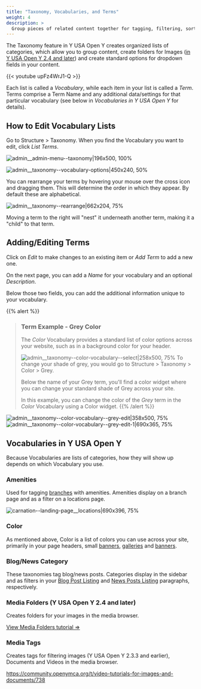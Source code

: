 ```yaml
---
title: "Taxonomy, Vocabularies, and Terms"
weight: 4
description: >
  Group pieces of related content together for tagging, filtering, sorting and grouping with Y USA Open Y’s tagging system.
---
```


The Taxonomy feature in Y USA Open Y creates organized lists of categories, which allow you to group content, create folders for Images ([in Y USA Open Y 2.4 and later](https://community.openymca.org/t/version-2-4-released-q1-2020-major-release/624)) and create standard options for dropdown fields in your content.

{{< youtube upFz4WrJ1-Q >}}

Each list is called a *Vocabulary*, while each item in your list is called a *Term*. Terms comprise a Term Name and any additional data/settings for that particular vocabulary (see below in *Vocabularies in Y USA Open Y* for details).

## How to Edit Vocabulary Lists

Go to Structure > Taxonomy. When you find the Vocabulary you want to edit, click *List Terms*.

![admin__admin-menu--taxonomy|196x500, 100%](upload://ysqQNZfvbOA1GfGuG1k688gdwMb.png)

![admin__taxonomy--vocabulary-options|450x240, 50%](upload://w9cQW8E5VPxzuCIjN7Zyk57s1e4.png)

You can rearrange your terms by hovering your mouse over the cross icon and dragging them. This will determine the order in which they appear. By default these are alphabetical.

![admin__taxonomy--rearrange|662x204, 75%](upload://hsx5RCE7klxneULzPMwaakbj4Y8.gif)

Moving a term to the right will "nest" it underneath another term, making it a "child" to that term.

## Adding/Editing Terms

Click on *Edit* to make changes to an existing item or *Add Term* to add a new one.

On the next page, you can add a *Name* for your vocabulary and an optional *Description*.

Below those two fields, you can add the additional information unique to your vocabulary.

{{% alert %}}
> ### Term Example - Grey Color
> The *Color* Vocabulary provides a standard list of color options across your website, such as in a background color for your header.
>
> ![admin__taxonomy--color-vocabulary--select|258x500, 75%](upload://le6o5669677wGUVltFKYLhLDLgM.png)
> To change your shade of grey, you would go to Structure > Taxonomy > Color > Grey.
>
> Below the name of your Grey term, you'll find a color widget where you can change your standard shade of Grey across your site.
>
> In this example, you can change the color of the *Grey* term in the *Color* Vocabulary using a Color widget.
{{% /alert %}}

![admin__taxonomy--color-vocabulary--grey-edit|358x500, 75%](upload://dIrOibHH8SybbqhEhLrPHuUjxUW.png) ![admin__taxonomy--color-vocabulary--grey-edit-1|690x365, 75%](upload://9fEEt5uojLqeXghql0KsL8X9aUv.png)

## Vocabularies in Y USA Open Y
Because Vocabularies are lists of categories, how they will show up depends on which Vocabulary you use.

### Amenities
Used for tagging [branches](https://community.openymca.org/t/branch-content-types-open-y-user-docs/685) with amenities. Amenities display on a branch page and as a filter on a locations page.

![carnation--landing-page__locations|690x396, 75%](upload://y3WRDOOAU8jEfKW8tic27bWtYS.png)

### Color
As mentioned above, Color is a list of colors you can use across your site, primarily in your page headers, small [banners](https://community.openymca.org/t/small-banner-paragraphs-open-y-user-docs/725/2), [galleries](https://community.openymca.org/t/gallery-paragraphs-open-y-user-docs/715) and [banners](https://community.openymca.org/t/banner-open-y-paragraphs-user-documentation/665/2).

### Blog/News Category
These taxonomies tag blog/news posts. Categories display in the sidebar and as filters in your [Blog Post Listing](https://community.openymca.org/t/blog-posts-listing-paragraphs-open-y-user-docs/705/2) and [News Posts Listing](https://community.openymca.org/t/news-posts-listing-paragraphs-open-y-user-docs/721) paragraphs, respectively.

### Media Folders (Y USA Open Y 2.4 and later)
Creates folders for your images in the media browser.

[View Media Folders tutorial ⇒](https://youtu.be/gcaBlhyPZEY)

### Media Tags
Creates tags for filtering images (Y USA Open Y 2.3.3 and earlier), Documents and Videos in the media browser.

https://community.openymca.org/t/video-tutorials-for-images-and-documents/738